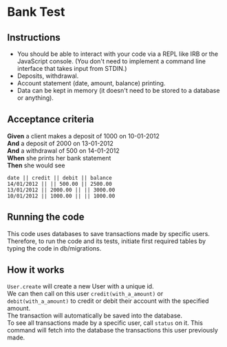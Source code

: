 # Bank Test

## Instructions

* You should be able to interact with your code via a REPL like IRB or the JavaScript console. (You don't need to implement a command line interface that takes input from STDIN.)
* Deposits, withdrawal.
* Account statement (date, amount, balance) printing.
* Data can be kept in memory (it doesn't need to be stored to a database or anything).

## Acceptance criteria

**Given** a client makes a deposit of 1000 on 10-01-2012  
**And** a deposit of 2000 on 13-01-2012  
**And** a withdrawal of 500 on 14-01-2012  
**When** she prints her bank statement  
**Then** she would see

```
date || credit || debit || balance
14/01/2012 || || 500.00 || 2500.00
13/01/2012 || 2000.00 || || 3000.00
10/01/2012 || 1000.00 || || 1000.00
```

## Running the code

This code uses databases to save transactions made by specific users.  
Therefore, to run the code and its tests, initiate first required tables by typing the code in db/migrations.  

## How it works

`User.create` will create a new User with a unique id.  
We can then call on this user `credit(with_a_amount)` or `debit(with_a_amount)` to credit or debit their account with the specified amount.  
The transaction will automatically be saved into the database.  
To see all transactions made by a specific user, call `status` on it. This command will fetch into the database the transactions this user previously made.  

